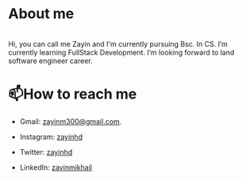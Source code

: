 # About me
<br>
Hi, you can call me Zayin and I'm currently pursuing Bsc. In CS. I’m currently learning FullStack Development.
I’m looking forward to land software engineer career. 

# 📫How to reach me

* Gmail: zayinm300@gmail.com.

* Instagram: [zayinhd](https://www.instagram.com/zayinhd/)

* Twitter: [zayinhd](https://twitter.com/zayinhd)

* LinkedIn: [zayinmikhail](https://www.linkedin.com/in/zayin-mikhail-229400269/)

